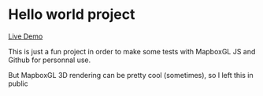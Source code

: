 # Hello world project

[Live Demo](https://simon-lepennec.github.io/demo_map/)

This is just a fun project in order to make some tests with MapboxGL JS and Github for personnal use.
 
But MapboxGL 3D rendering can be pretty cool (sometimes), so I left this in public
